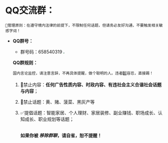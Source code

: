 # QQ交流群：

`🥇管理原则：在遵守境内法律的前提下，不限制任何话题，但请务必友好沟通，不要触发相关敏感字词！`

- **QQ群号：**

  - 群号码：658540319
    <img src="https://pbs.twimg.com/media/FVMHFCuaMAAWOpa?format=jpg&name=large" style="zoom:25%;" />
  
  **QQ群规则：**
  
  `国内言论监控，请注意言辞，不再具体提醒，做个聪明的人。违者0️⃣容忍，直接踢！`
  
  1. 🚫禁止内容：**任何广告性质内容、时政内容、有违社会主义合谐社会话题与内容**；
  
  2. 🚫禁止话题：黄、赌、菠菜、黑灰产等
  
  3. ✅提倡话题：智能家居、个人理财、家居装修、副业赚钱、职场成长、认知成长、职业规划等话题；
  
     <br>**如果你被 *移除群聊*，请自省，恕不提醒！**

